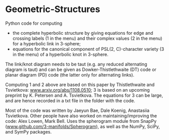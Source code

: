 # Geometric-Structures
Python code for computing 
- the complete hyperbolic structure by giving equations for edge and crossing labels (1 in the menu) and their complex values (2 in the menu) for a hyperbolic link in 3-sphere;
- equations for the canonical component of PSL(2, C)-character variety (3 in the menu)
of a hyperbolic knot in 3-sphere.

The link/knot diagram needs to be taut (e.g. any reduced alternating diagram is taut) and can be given as Dowker-Thistlethwaite (DT) code or planar diagram (PD) code (the latter only for alternating links).

Computing  1 and 2 above are based on this paper by Thistlethwaite and Tsvietkova: www.arxiv.org/abs/1108.0510; 3 is based on an upcoming preprint by K. Petersen and A. Tsvietkova. The equations for 3 can be large, and are hence recorded in a txt file in the folder with the code.

Most of the code was written by Jaeyun Bae, Dale Koenig, Anastasiia Tsvietkova.
Other people have also worked on maintaining/improving the code: Alex Lowen, Mark Bell.
Uses the spherogram module from SnapPy (www.github.com/3-manifolds/Spherogram), as well as the NumPy, SciPy, and SymPy packages.
